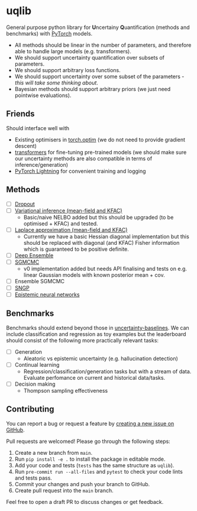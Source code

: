 # uqlib



General purpose python library for **U**ncertainy **Q**uantification (methods and benchmarks) with [PyTorch](https://github.com/pytorch/pytorch) models.

- All methods should be linear in the number of parameters, and therefore able to handle large models (e.g. transformers).
- We should support uncertainty quantification over subsets of parameters.
- We should support arbitrary loss functions.
- We should support uncertainty over some subset of the parameters - *this will take some thinking about*.
- Bayesian methods should support arbitrary priors (we just need pointwise evaluations).


## Friends

Should interface well with

- Existing optimisers in [torch.optim](https://pytorch.org/docs/stable/optim.html) (we do not need to provide gradient descent)
- [transformers](https://github.com/huggingface/transformers) for fine-tuning pre-trained models (we should make sure our uncertainty methods are also compatible in terms of inference/generation)
- [PyTorch Lightning](https://github.com/Lightning-AI/lightning) for convenient training and logging


## Methods

- [ ] [Dropout](https://arxiv.org/abs/1506.02142)
- [ ] [Variational inference (mean-field and KFAC)](https://arxiv.org/abs/1601.00670)
    - Basic/naive NELBO added but this should be upgraded (to be optimised + KFAC) 
    and tested.
- [ ] [Laplace approximation (mean-field and KFAC)](https://arxiv.org/abs/2106.14806)
    - Currently we have a basic Hessian diagonal implementation but this should be 
    replaced with diagonal (and KFAC) Fisher information which is guaranteed to be positive definite.
- [ ] [Deep Ensemble](https://arxiv.org/abs/1612.01474)
- [ ] [SGMCMC](https://arxiv.org/abs/1506.04696)
    - v0 implementation added but needs API finalising and tests on e.g. linear 
    Gaussian models with known posterior mean + cov.
- [ ] Ensemble SGMCMC
- [ ] [SNGP](https://arxiv.org/abs/2006.10108)
- [ ] [Epistemic neural networks](https://arxiv.org/abs/2107.08924)
<!-- - [ ] [Conformal prediction](https://arxiv.org/abs/2107.07511) -->


## Benchmarks

Benchmarks should extend beyond those in [uncertainty-baselines](https://github.com/google/uncertainty-baselines). We can include classification and regression as toy examples but the leaderboard should consist of the following more practically relevant tasks:

- [ ] Generation
    - Aleatoric vs epistemic uncertainty (e.g. hallucination detection)
- [ ] Continual learning
    - Regression/classification/generation tasks but with a stream of data. Evaluate perfomance on current and historical data/tasks.
- [ ] Decision making
    - Thompson sampling effectiveness


## Contributing

You can report a bug or request a feature by [creating a new issue on GitHub](https://github.com/normal-computing/uqlib/issues).

Pull requests are welcomed! Please go through the following steps:

1. Create a new branch from `main`.
2. Run `pip install -e .` to install the package in editable mode.
3. Add your code and tests (`tests` has the same structure as `uqlib`).
4. Run `pre-commit run --all-files` and `pytest` to check your code lints and tests pass.
5. Commit your changes and push your branch to GitHub.
6. Create pull request into the `main` branch.

Feel free to open a draft PR to discuss changes or get feedback.

